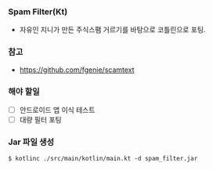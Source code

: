 ### Spam Filter(Kt)
- 자유인 지니가 만든 주식스팸 거르기를 바탕으로 코틀린으로 포팅.

### 참고
- https://github.com/fgenie/scamtext

### 해야 할일
- [ ] 안드로이드 앱 이식 테스트
- [ ] 대량 필터 포팅

### Jar 파일 생성
```
$ kotlinc ./src/main/kotlin/main.kt -d spam_filter.jar
```